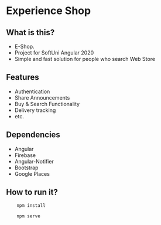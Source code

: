 # Experience Shop


## What is this?
* E-Shop.
* Project for SoftUni Angular 2020
* Simple and fast solution for people who search Web Store

## Features
* Authentication
* Share Announcements
* Buy & Search Functionality
* Delivery tracking
* etc. 

## Dependencies
* Angular
* Firebase
* Angular-Notifier
* Bootstrap
* Google Places

## How to run it?

```bash
    npm install

    npm serve
```